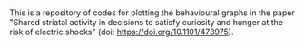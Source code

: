 # 
This is a repository of codes for plotting the behavioural graphs in the paper "Shared striatal activity in decisions to satisfy curiosity and hunger at the risk of electric shocks" (doi: https://doi.org/10.1101/473975).
